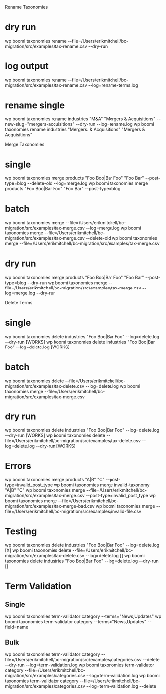 Rename Taxonomies

# dry run

wp boomi taxonomies rename --file=/Users/erikmitchell/bc-migration/src/examples/tax-rename.csv --dry-run

# log output
wp boomi taxonomies rename --file=/Users/erikmitchell/bc-migration/src/examples/tax-rename.csv --log=rename-terms.log

# rename single
wp boomi taxonomies rename industries "M&A" "Mergers & Acquisitions" --new-slug="mergers-acquisitions" --dry-run --log=rename.log
wp boomi taxonomies rename industries "Mergers. & Acquisitions" "Mergers & Acquisitions"

Merge Taxonomies

# single

wp boomi taxonomies merge products "Foo Boo|Bar Foo" "Foo Bar" --post-type=blog --delete-old --log=merge.log
wp boomi taxonomies merge products "Foo Boo|Bar Foo" "Foo Bar" --post-type=blog

# batch

wp boomi taxonomies merge --file=/Users/erikmitchell/bc-migration/src/examples/tax-merge.csv --log=merge.log
wp boomi taxonomies merge --file=/Users/erikmitchell/bc-migration/src/examples/tax-merge.csv --delete-old
wp boomi taxonomies merge --file=/Users/erikmitchell/bc-migration/src/examples/tax-merge.csv

# dry run

wp boomi taxonomies merge products "Foo Boo|Bar Foo" "Foo Bar" --post-type=blog --dry-run
wp boomi taxonomies merge --file=/Users/erikmitchell/bc-migration/src/examples/tax-merge.csv --log=merge.log --dry-run

Delete Terms

# single

wp boomi taxonomies delete industries "Foo Boo|Bar Foo" --log=delete.log --dry-run [WORKS]
wp boomi taxonomies delete industries "Foo Boo|Bar Foo" --log=delete.log [WORKS]

# batch

wp boomi taxonomies delete --file=/Users/erikmitchell/bc-migration/src/examples/tax-delete.csv --log=delete.log 
wp boomi taxonomies merge --file=/Users/erikmitchell/bc-migration/src/examples/tax-merge.csv

# dry run

wp boomi taxonomies delete industries "Foo Boo|Bar Foo" --log=delete.log --dry-run [WORKS]
wp boomi taxonomies delete --file=/Users/erikmitchell/bc-migration/src/examples/tax-delete.csv --log=delete.log --dry-run [WORKS]


# Errors

wp boomi taxonomies merge products "A|B" "C" --post-type=invalid_post_type
wp boomi taxonomies merge invalid-taxonomy "A|B" "C"
wp boomi taxonomies merge --file=/Users/erikmitchell/bc-migration/src/examples/tax-merge.csv --post-type=invalid_post_type
wp boomi taxonomies merge --file=/Users/erikmitchell/bc-migration/src/examples/tax-merge-bad.csv
wp boomi taxonomies merge --file=/Users/erikmitchell/bc-migration/src/examples/invalid-file.csv

# Testing
wp boomi taxonomies delete industries "Foo Boo|Bar Foo" --log=delete.log [X]
wp boomi taxonomies delete --file=/Users/erikmitchell/bc-migration/src/examples/tax-delete.csv --log=delete.log  []
wp boomi taxonomies delete industries "Foo Boo|Bar Foo" --log=delete.log --dry-run []

# Term Validation

## Single
wp boomi taxonomies term-validator category --terms="News,Updates"
wp boomi taxonomies term-validator category --terms="News,Updates" --field=name

## Bulk
wp boomi taxonomies term-validator category --file=/Users/erikmitchell/bc-migration/src/examples/categories.csv --delete --dry-run --log=term-validation.log
wp boomi taxonomies term-validator category --file=/Users/erikmitchell/bc-migration/src/examples/categories.csv --log=term-validation.log
wp boomi taxonomies term-validator category --file=/Users/erikmitchell/bc-migration/src/examples/categories.csv --log=term-validation.log --delete